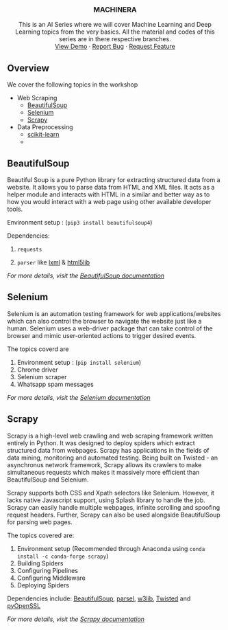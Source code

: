 
<p align="center">
  <h3 align="center">MACHINERA</h3>

  <p align="center">
    This is an AI Series where we will cover Machine Learning and Deep Learning topics from the very basics.
    All the material and codes of this series are in there respective branches.
    <br />
    <a href="https://github.com/ISTE-VESIT-ORG/Machinera-2020">View Demo</a>
    ·
    <a href="https://github.com/ISTE-VESIT-ORG/Machinera-2020/issues">Report Bug</a>
    ·
    <a href="https://github.com/ISTE-VESIT-ORG/Machinera-2020/issues">Request Feature</a>
  </p>
</p>

## Overview

We cover the following topics in the workshop 
* Web Scraping
  * [BeautifulSoup](#beautifulsoup)
  * [Selenium](#selenium)
  * [Scrapy](#scrapy)
* Data Preprocessing
  * [scikit-learn](#scikitlearn) 
  <!--
  change this/add others as needed 
  -Hridesh 
  -->
  * 
  
## BeautifulSoup

Beautiful Soup is a pure Python library for extracting structured data from a website. It allows you to parse data from HTML and XML files. It acts as a helper module and interacts with HTML in a similar and better way as to how you would interact with a web page using other available developer tools.

Environment setup : (`pip3 install beautifulsoup4`)

Dependencies: 

  1. `requests`

  2. `parser` like [lxml](https://lxml.de/) & [html5lib](https://html5lib.readthedocs.io/en/latest/)

_For more details, visit the [BeautifulSoup documentation](https://www.crummy.com/software/BeautifulSoup/bs4/doc/#)_

## Selenium

Selenium is an automation testing framework for web applications/websites which can also control the browser to navigate the website just like a human. Selenium uses a web-driver package that can take control of the browser and mimic user-oriented actions to trigger desired events. 

The topics coverd are
1. Environment setup : (`pip install selenium`)
2. Chrome driver
3. Selenium scraper
4. Whatsapp spam messages

_For more details, visit the [Selenium documentation](https://www.selenium.dev/documentation/en/)_

## Scrapy

Scrapy is a high-level web crawling and web scraping framework written entirely in Python. It was designed to deploy spiders which extract structured data from webpages. Scrapy has applications in the fields of data mining, monitoring and automated testing. Being built on Twisted - an asynchronus network framework, Scrapy allows its crawlers to make simultaneous requests which makes it massively more efficient than BeautifulSoup and Selenium.

Scrapy supports both CSS and Xpath selectors like Selenium. However, it lacks native Javascript support, using Splash library to handle the job. Scrapy can easily handle multiple webpages, infinite scrolling and spoofing request headers. Further, Scrapy can also be used alongside BeautifulSoup for parsing web pages.

The topics covered are:
1. Environment setup (Recommended through Anaconda using `conda install -c conda-forge scrapy`)
2. Building Spiders
3. Configuring Pipelines
4. Configuring Middleware
5. Deploying Spiders

Dependencies include: [BeautifulSoup](https://www.crummy.com/software/BeautifulSoup/bs4/doc/#), [parsel](https://pypi.org/project/parsel/), [w3lib](https://pypi.org/project/w3lib/), [Twisted](https://twistedmatrix.com/trac/) and [pyOpenSSL](https://pypi.org/project/pyOpenSSL/)

_For more details, visit the [Scrapy documentation](https://docs.scrapy.org/en/latest/)_
